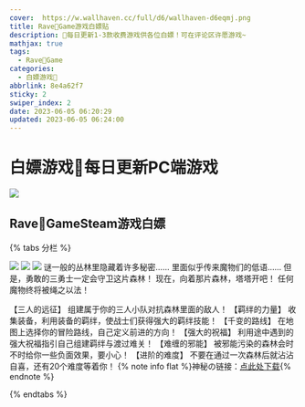 ```yaml
---
cover:  https://w.wallhaven.cc/full/d6/wallhaven-d6eqmj.png
title: Rave🥝Game游戏白嫖贴
description: 🥧每日更新1-3款收费游戏供各位白嫖！可在评论区许愿游戏~
mathjax: true
tags:
  - Rave🥝Game
categories:
  - 白嫖游戏🥝
abbrlink: 8e4a62f7
sticky: 2
swiper_index: 2
date: 2023-06-05 06:20:29
updated: 2023-06-05 06:24:00
---
```


# 白嫖游戏🥝每日更新PC端游戏
![](https://w.wallhaven.cc/full/d6/wallhaven-d6eqmj.png)

## Rave🥝GameSteam游戏白嫖
{% tabs 分栏 %}
<!-- tab 三国传:我们仨🥝新鲜出炉白嫖~ -->
![](https://media.st.dl.eccdnx.com/steam/apps/2406610/ss_f834bb9fe47d77ff554c45a739cc3780927990f0.600x338.jpg?t=1685536505)
![](https://media.st.dl.eccdnx.com/steam/apps/2406610/ss_a0d2e1aae3934948fc570916fb4c2c26e6cf1b96.600x338.jpg?t=1685536505)
![](https://media.st.dl.eccdnx.com/steam/apps/2406610/ss_41bea23f327ae3a4a494ce6d721a39589ad13cfc.600x338.jpg?t=1685536505)
谜一般的丛林里隐藏着许多秘密……
里面似乎传来魔物们的低语……
但是，勇敢的三勇士一定会守卫这片森林！
现在，向着那片森林，塔塔开吧！
任何魔物终将被绳之以法！

【三人的远征】
组建属于你的三人小队对抗森林里面的敌人！
【羁绊的力量】
收集装备，利用装备的羁绊，使战士们获得强大的羁绊技能！
【千变的路线】
在地图上选择你的冒险路线，自己定义前进的方向！
【强大的祝福】
利用途中遇到的强大祝福指引自己组建羁绊与渡过难关！
【难缠的邪能】
被邪能污染的森林会时不时给你一些负面效果，要小心！
【进阶的难度】
不要在通过一次森林后就沾沾自喜，还有20个难度等着你！
{% note info flat %}神秘の链接：[点此处下载](https://5vz43f.sharepoint.com/sites/free20/Shared%20Documents/Forms/AllItems.aspx?id=%2Fsites%2Ffree20%2FShared%20Documents%2F2023%E5%B9%B4%2D06%E6%9C%88%2DGAME%2FWOMS&p=true&ga=1){% endnote %}
<!-- endtab -->
{% endtabs %}